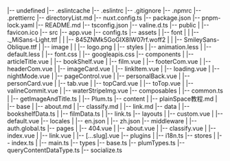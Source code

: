 |-- undefined
    |-- .eslintcache
    |-- .eslintrc
    |-- .gitignore
    |-- .npmrc
    |-- .prettierrc
    |-- directoryList.md
    |-- nuxt.config.ts
    |-- package.json
    |-- pnpm-lock.yaml
    |-- README.md
    |-- tsconfig.json
    |-- valine.d.ts
    |-- public
    |   |-- favicon.ico
    |-- src
        |-- app.vue
        |-- config.ts
        |-- assets
        |   |-- font
        |   |   |-- ._MiSans-Light.ttf
        |   |   |-- 845ZNMk5GoGIX8lW07rf.woff2
        |   |   |-- SmileySans-Oblique.ttf
        |   |-- image
        |   |   |-- logo.png
        |   |-- styles
        |       |-- animation.less
        |       |-- default.less
        |       |-- font.css
        |       |-- googleapis.css
        |-- components
        |   |-- articleTitle.vue
        |   |-- bookShelf.vue
        |   |-- film.vue
        |   |-- footerCom.vue
        |   |-- headerCom.vue
        |   |-- imageCard.vue
        |   |-- linkItem.vue
        |   |-- loading.vue
        |   |-- nightMode.vue
        |   |-- pageControl.vue
        |   |-- personalBack.vue
        |   |-- personCard.vue
        |   |-- tab.vue
        |   |-- topCard.vue
        |   |-- toTop.vue
        |   |-- valineCommit.vue
        |   |-- waterStripeImg.vue
        |-- composables
        |   |-- common.ts
        |   |-- getImageAndTitle.ts
        |   |-- Plum.ts
        |-- content
        |   |-- plainSpace教程.md
        |   |-- base
        |       |-- about.md
        |       |-- classify.md
        |       |-- link.md
        |-- data
        |   |-- bookshelfData.ts
        |   |-- filmData.ts
        |   |-- link.ts
        |-- layouts
        |   |-- custom.vue
        |   |-- default.vue
        |-- locales
        |   |-- en.json
        |   |-- zh.json
        |-- middleware
        |   |-- auth.global.ts
        |-- pages
        |   |-- 404.vue
        |   |-- about.vue
        |   |-- classify.vue
        |   |-- index.vue
        |   |-- link.vue
        |   |-- [...slug].vue
        |-- plugins
        |   |-- i18n.ts
        |-- stores
        |   |-- index.ts
        |   |-- main.ts
        |-- types
            |-- base.ts
            |-- plumTypes.ts
            |-- queryContentDataType.ts
            |-- socialize.ts
